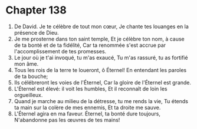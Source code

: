 # Chapter 138

1. De David. Je te célèbre de tout mon cœur, Je chante tes louanges en la présence de Dieu.
2. Je me prosterne dans ton saint temple, Et je célèbre ton nom, à cause de ta bonté et de ta fidélité, Car ta renommée s'est accrue par l'accomplissement de tes promesses.
3. Le jour où je t'ai invoqué, tu m'as exaucé, Tu m'as rassuré, tu as fortifié mon âme.
4. Tous les rois de la terre te loueront, ô Éternel! En entendant les paroles de ta bouche;
5. Ils célébreront les voies de l'Éternel, Car la gloire de l'Éternel est grande.
6. L'Éternel est élevé: il voit les humbles, Et il reconnaît de loin les orgueilleux.
7. Quand je marche au milieu de la détresse, tu me rends la vie, Tu étends ta main sur la colère de mes ennemis, Et ta droite me sauve.
8. L'Éternel agira en ma faveur. Éternel, ta bonté dure toujours, N'abandonne pas les œuvres de tes mains!

